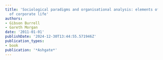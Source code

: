 ```yaml
---
title: 'Sociological paradigms and organisational analysis: elements of the sociology
  of corporate life'
authors:
- Gibson Burrell
- Gareth Morgan
date: '2011-01-01'
publishDate: '2024-12-30T13:44:55.571946Z'
publication_types:
- book
publication: '*Ashgate*'
---
```

